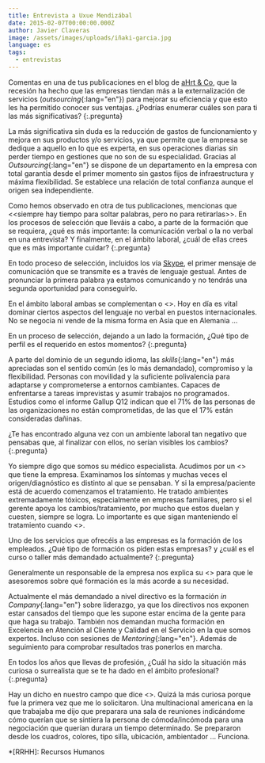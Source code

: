 ```yaml
---
title: Entrevista a Uxue Mendizábal
date: 2015-02-07T00:00:00.000Z
author: Javier Claveras
image: /assets/images/uploads/iñaki-garcia.jpg
language: es
tags:
  - entrevistas
---
```


Comentas en una de tus publicaciones en el blog de [aHrt &amp; Co](http://www.ahrt.eu/blog), que la recesión ha hecho que las empresas tiendan más a la externalización de servicios (*outsourcing*{:lang="en"}) para mejorar su eficiencia y que esto les ha permitido conocer sus ventajas. ¿Podrías enumerar cuáles son para ti las más significativas?
{:.pregunta}

La más significativa sin duda es la reducción de gastos de funcionamiento y mejora en sus productos y/o servicios, ya que permite que la empresa se dedique a aquello en lo que es experta, en sus operaciones diarias sin perder tiempo en gestiones que no son de su especialidad. Gracias al *Outsourcing*{:lang="en"} se dispone de un departamento en la empresa con total garantía desde el primer momento sin gastos fijos de infraestructura y máxima flexibilidad. Se establece una relación de total confianza aunque el origen sea independiente.

Como hemos observado en otra de tus publicaciones, mencionas que <<siempre hay tiempo para soltar palabras, pero no para retirarlas>>. En los procesos de selección que lleváis a cabo, a parte de la formación que se requiera, ¿qué es más importante: la comunicación verbal o la no verbal en una entrevista? Y finalmente, en el ámbito laboral, ¿cuál de ellas crees que es más importante cuidar?
{:.pregunta}

En todo proceso de selección, incluidos los vía [Skype](http://www.skype.com/es/), el primer mensaje de comunicación que se transmite es a través de lenguaje gestual. Antes de pronunciar la primera palabra ya estamos comunicando y no tendrás una segunda oportunidad para conseguirlo.

En el ámbito laboral ambas se complementan o <<se contradicen>>. Hoy en día es vital dominar ciertos aspectos del lenguaje no verbal en puestos internacionales. No se negocia ni vende de la misma forma en Asia que en Alemania ...

En un proceso de selección, dejando a un lado la formación, ¿Qué tipo de perfil es el requerido en estos momentos?
{:.pregunta}

A parte del dominio de un segundo idioma, las *skills*{:lang="en"} más apreciadas son el sentido común (es lo más demandado), compromiso y la flexibilidad. Personas con movilidad y la suficiente polivalencia para adaptarse y comprometerse a entornos cambiantes. Capaces de enfrentarse a tareas imprevistas y asumir trabajos no programados. Estudios como el informe Gallup Q12 indican que el 71% de las personas de las organizaciones no están comprometidas, de las que el 17% están consideradas dañinas.

¿Te has encontrado alguna vez con un ambiente laboral tan negativo que pensabas que, al finalizar con ellos, no serían visibles los cambios?
{:.pregunta}

Yo siempre digo que somos su médico especialista. Acudimos por un <<dolor>> que tiene la empresa. Examinamos los síntomas y muchas veces el origen/diagnóstico es distinto al que se pensaban. Y si la empresa/paciente está de acuerdo comenzamos el tratamiento. He tratado ambientes extremadamente tóxicos, especialmente en empresas familiares, pero si el gerente apoya los cambios/tratamiento, por mucho que estos duelan y cuesten, siempre se logra. Lo importante es que sigan manteniendo el tratamiento cuando <<les das el alta>>.

Uno de los servicios que ofrecéis a las empresas es la formación de los empleados. ¿Qué tipo de formación os piden estas empresas? y ¿cuál es el curso o taller más demandado actualmente?
{:.pregunta}

Generalmente un responsable de la empresa nos explica su <<problema>> para que le asesoremos sobre qué formación es la más acorde a su necesidad.

Actualmente el más demandado a nivel directivo es la formación *in Company*{:lang="en"} sobre liderazgo, ya que los directivos nos exponen estar cansados del tiempo que les supone estar encima de la gente para que haga su trabajo. También nos demandan mucha formación en Excelencia en Atención al Cliente y Calidad en el Servicio en la que somos expertos. Incluso con sesiones de *Mentoring*{:lang="en"}. Además de seguimiento para comprobar resultados tras ponerlos en marcha.

En todos los años que llevas de profesión, ¿Cuál ha sido la situación más curiosa o surrealista que se te ha dado en el ámbito profesional?
{:.pregunta}

Hay un dicho en nuestro campo que dice <<Lo he visto todo. Trabajo en RRHH>>. Quizá la más curiosa porque fue la primera vez que me lo solicitaron. Una multinacional americana en la que trabajaba me dijo que preparara una sala de reuniones indicándome cómo querían que se sintiera la persona de cómoda/incómoda para una negociación que querían durara un tiempo determinado. Se prepararon desde los cuadros, colores, tipo silla, ubicación, ambientador ... Funciona.

*[RRHH]: Recursos Humanos
